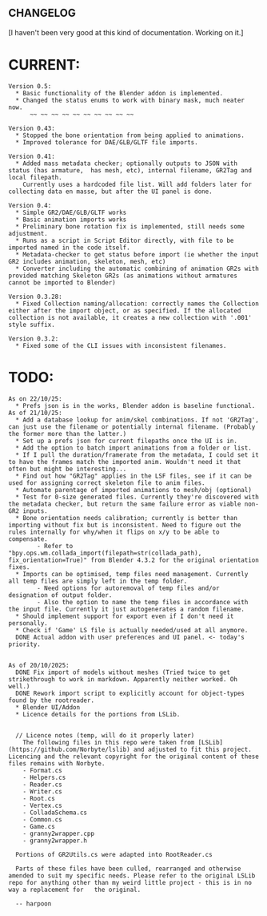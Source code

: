 ## CHANGELOG

[I haven't been very good at this kind of documentation. Working on it.]


# CURRENT:
	Version 0.5:
	  * Basic functionality of the Blender addon is implemented.
	  * Changed the status enums to work with binary mask, much neater now.
          ~~ ~~ ~~ ~~ ~~ ~~ ~~ ~~ ~~ ~~ 
		  
	Version 0.43:
	  * Stopped the bone orientation from being applied to animations. 
	  * Improved tolerance for DAE/GLB/GLTF file imports.	  
	  
	Version 0.41:
	  * Added mass metadata checker; optionally outputs to JSON with status (has armature,  has mesh, etc), internal filename, GR2Tag and local filepath. 
		Currently uses a hardcoded file list. Will add folders later for collecting data en masse, but after the UI panel is done.

	Version 0.4:
	  * Simple GR2/DAE/GLB/GLTF works
	  * Basic animation imports works
	  * Preliminary bone rotation fix is implemented, still needs some adjustment.
	  * Runs as a script in Script Editor directly, with file to be imported named in the code itself.
	  * Metadata-checker to get status before import (ie whether the input GR2 includes animation, skeleton, mesh, etc)
	  * Converter including the automatic combining of animation GR2s with provided matching Skeleton GR2s (as animations without armatures cannot be imported to Blender)
 
	Version 0.3.28:
	  * Fixed Collection naming/allocation: correctly names the Collection either after the import object, or as specified. If the allocated collection is not available, it creates a new collection with '.001' style suffix.

	Version 0.3.2:
	  * Fixed some of the CLI issues with inconsistent filenames.

# TODO:
	As on 22/10/25:
	  * Prefs json is in the works, Blender addon is baseline functional.
	As of 21/10/25:
	  * Add a database lookup for anim/skel combinations. If not 'GR2Tag', can just use the filename or potentially internal filename. (Probably the former more than the latter.)
	  * Set up a prefs json for current filepaths once the UI is in.
	  * Add the option to batch import animations from a folder or list.
	  * If I pull the duration/framerate from the metadata, I could set it to have the frames match the imported anim. Wouldn't need it that often but might be interesting...
	  * Find out how "GR2Tag" applies in the LSF files, see if it can be used for assigning correct skeleton file to anim files.
	  * Automate parentage of imported animations to mesh/obj (optional)
	  * Test for 0-size generated files. Currently they're discovered with the metadata checker, but return the same failure error as viable non-GR2 inputs.
	  * Bone orientation needs calibration; currently is better than importing without fix but is inconsistent. Need to figure out the rules internally for why/when it flips on x/y to be able to compensate.
			- Refer to "bpy.ops.wm.collada_import(filepath=str(collada_path), fix_orientation=True)" from Blender 4.3.2 for the original orientation fixes.
	  * Imports can be optimised, temp files need management. Currently all temp files are simply left in the temp folder. 
			- Need options for autoremoval of temp files and/or designation of output folder.
			- Also the option to name the temp files in accordance with the input file. Currently it just autogenerates a random filename.
	  * Should implement support for export even if I don't need it personally.
	  * Check if 'Game' LS file is actually needed/used at all anymore.
	  DONE Actual addon with user preferences and UI panel. <- today's priority.


	As of 20/10/2025:
	  DONE Fix import of models without meshes (Tried twice to get strikethrough to work in markdown. Apparently neither worked. Oh well.)
	  DONE Rework import script to explicitly account for object-types found by the rootreader.
	  * Blender UI/Addon
	  * Licence details for the portions from LSLib.


	  // Licence notes (temp, will do it properly later)
	    The following files in this repo were taken from [LSLib](https://github.com/Norbyte/lslib) and adjusted to fit this project. Licencing and the relevant copyright for the original content of these files remains with Norbyte.
		- Format.cs
		- Helpers.cs
		- Reader.cs
		- Writer.cs
		- Root.cs
		- Vertex.cs
		- ColladaSchema.cs
		- Common.cs
		- Game.cs
		- granny2wrapper.cpp
		- granny2wrapper.h

	  Portions of GR2Utils.cs were adapted into RootReader.cs

	  Parts of these files have been culled, rearranged and otherwise amended to suit my specific needs. Please refer to the original LSLib repo for anything other than my weird little project - this is in no way a replacement for   the original.

	  -- harpoon